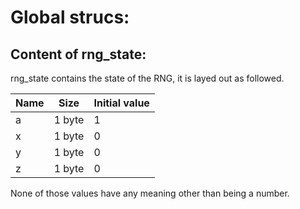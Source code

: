 # Global strucs:

## Content of rng_state:

rng_state contains the state of the RNG, it is layed out as followed.

| Name | Size | Initial value |
|------|------|---------------|
|  a   |1 byte|       1       |
|  x   |1 byte|       0       |
|  y   |1 byte|       0       |
|  z   |1 byte|       0       |

None of those values have any meaning other than being a number.